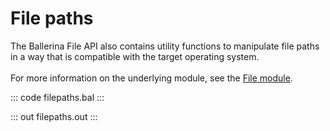 # File paths

The Ballerina File API also contains utility functions to manipulate file paths in a way that is compatible with the
target operating system.<br/><br/>
For more information on the underlying module, 
see the [File module](https://docs.central.ballerina.io/ballerina/file/latest/).

::: code filepaths.bal :::

::: out filepaths.out :::